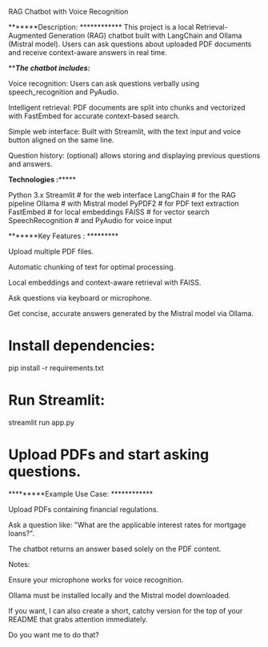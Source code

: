 RAG Chatbot with Voice Recognition

*******Description: ************
This project is a local Retrieval-Augmented Generation (RAG) chatbot built with LangChain and Ollama (Mistral model). Users can ask questions about uploaded PDF documents and receive context-aware answers in real time.

*******The chatbot includes:*****

Voice recognition: Users can ask questions verbally using speech_recognition and PyAudio.

Intelligent retrieval: PDF documents are split into chunks and vectorized with FastEmbed for accurate context-based search.

Simple web interface: Built with Streamlit, with the text input and voice button aligned on the same line.

Question history: (optional) allows storing and displaying previous questions and answers.

******Technologies :***********

Python 3.x
Streamlit  # for the web interface
LangChain  # for the RAG pipeline
Ollama     # with Mistral model
PyPDF2     # for PDF text extraction
FastEmbed  # for local embeddings
FAISS      # for vector search
SpeechRecognition # and PyAudio for voice input

*******Key Features : *********

Upload multiple PDF files.

Automatic chunking of text for optimal processing.

Local embeddings and context-aware retrieval with FAISS.

Ask questions via keyboard or microphone.

Get concise, accurate answers generated by the Mistral model via Ollama.


# Install dependencies:

pip install -r requirements.txt

# Run Streamlit:

streamlit run app.py


# Upload PDFs and start asking questions.

*********Example Use Case: ************

Upload PDFs containing financial regulations.

Ask a question like: "What are the applicable interest rates for mortgage loans?".

The chatbot returns an answer based solely on the PDF content.

Notes:

Ensure your microphone works for voice recognition.

Ollama must be installed locally and the Mistral model downloaded.

If you want, I can also create a short, catchy version for the top of your README that grabs attention immediately.

Do you want me to do that?
